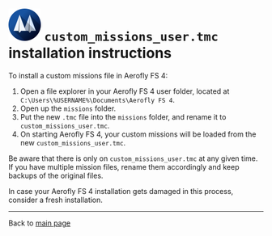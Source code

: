 # ![](favicon-64x64.png) `custom_missions_user.tmc` installation instructions

To install a custom missions file in Aerofly FS 4:

1. Open a file explorer in your Aerofly FS 4 user folder, located at `C:\Users\%USERNAME%\Documents\Aerofly FS 4`.
2. Open up the `missions` folder.
3. Put the new `.tmc` file into the `missions` folder,
   and rename it to `custom_missions_user.tmc`.
4. On starting Aerofly FS 4, your custom missions will be loaded from the
   new `custom_missions_user.tmc`.

Be aware that there is only on `custom_missions_user.tmc` at any given time.
If you have multiple mission files, rename them accordingly and keep backups of the original files.

In case your Aerofly FS 4 installation gets damaged in this process, consider
a fresh installation.

---

Back to [main page](../README.md)

